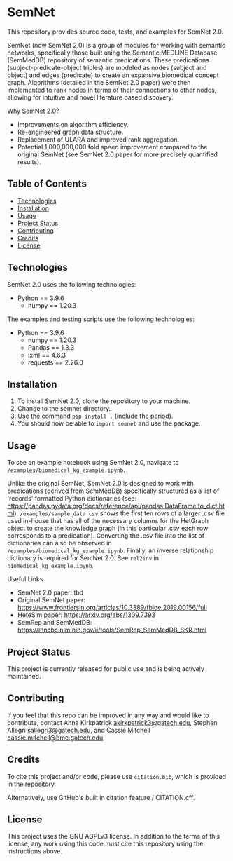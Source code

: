 
# SemNet

This repository provides source code, tests, and examples for SemNet 2.0. 

SemNet (now SemNet 2.0) is a group of modules for working with semantic networks, specifically those built using the Semantic MEDLINE Database (SemMedDB) repository of semantic predications. These predications (subject-predicate-object triples) are modeled as nodes (subject and object) and edges (predicate) to create an expansive biomedical concept graph. Algorithms (detailed in the SemNet 2.0 paper) were then implemented to rank nodes in terms of their connections to other nodes, allowing for intuitive and novel literature based discovery. 

Why SemNet 2.0?
* Improvements on algorithm efficiency.
* Re-engineered graph data structure.
* Replacement of ULARA and improved rank aggregation.
* Potential 1,000,000,000 fold speed improvement compared to the original SemNet (see SemNet 2.0 paper for more precisely quantified results).

## Table of Contents

* [Technologies](#technologies)
* [Installation](#installation)
* [Usage](#usage)
* [Project Status](#project-status)
* [Contributing](#contributing)
* [Credits](#credits)
* [License](#license)

## Technologies

SemNet 2.0 uses the following technologies:

* Python == 3.9.6
  * numpy == 1.20.3

The examples and testing scripts use the following technologies:

* Python == 3.9.6
  * numpy == 1.20.3
  * Pandas == 1.3.3
  * lxml == 4.6.3
  * requests == 2.26.0

## Installation

1. To install SemNet 2.0, clone the repository to your machine.
2. Change to the semnet directory.
3. Use the command `pip install .` (include the period).
4. You should now be able to `import semnet` and use the package.

## Usage

To see an example notebook using SemNet 2.0, navigate to `/examples/biomedical_kg_example.ipynb`.

Unlike the original SemNet, SemNet 2.0 is designed to work with predications (derived from SemMedDB) specifically structured as a list of 'records' formatted Python dictionaries (see: https://pandas.pydata.org/docs/reference/api/pandas.DataFrame.to_dict.html). `/examples/sample_data.csv` shows the first ten rows of a larger .csv file used in-house that has all of the necessary columns for the HetGraph object to create the knowledge graph (in this particular .csv each row corresponds to a predication). Converting the .csv file into the list of dictionaries can also be observed in `/examples/biomedical_kg_example.ipynb`. Finally, an inverse relationship dictionary is required for SemNet 2.0. See `rel2inv` in `biomedical_kg_example.ipynb`.

Useful Links
* SemNet 2.0 paper: tbd
* Original SemNet paper: <https://www.frontiersin.org/articles/10.3389/fbioe.2019.00156/full>
* HeteSim paper: <https://arxiv.org/abs/1309.7393>
* SemRep and SemMedDB: <https://lhncbc.nlm.nih.gov/ii/tools/SemRep_SemMedDB_SKR.html>

## Project Status

This project is currently released for public use and is being actively maintained.

## Contributing

If you feel that this repo can be improved in any way and would like to contribute, contact Anna Kirkpatrick <akirkpatrick3@gatech.edu>, Stephen Allegri <sallegri3@gatech.edu>, and Cassie Mitchell <cassie.mitchell@bme.gatech.edu>.

## Credits

To cite this project and/or code, please use `citation.bib`, which is provided in the repository. 

Alternatively, use GitHub's built in citation feature / CITATION.cff.

## License

This project uses the GNU AGPLv3 license. In addition to the terms of this license, any work using this code must cite this repository using the instructions above.
